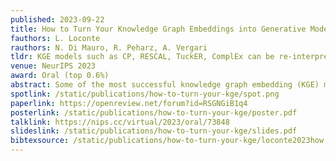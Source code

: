 ```yaml
---
published: 2023-09-22
title: How to Turn Your Knowledge Graph Embeddings into Generative Models
fauthors: L. Loconte
rauthors: N. Di Mauro, R. Peharz, A. Vergari
tldr: KGE models such as CP, RESCAL, TuckER, ComplEx can be re-interpreted as circuits to unlock their generative capabilities, scaling up learning and guaranteeing the satisfaction of logical constraints by design.
venue: NeurIPS 2023
award: Oral (top 0.6%)
abstract: Some of the most successful knowledge graph embedding (KGE) models for link prediction -- CP, RESCAL, TuckER, ComplEx -- can be interpreted as energy-based models. Under this perspective they are not amenable for exact maximum-likelihood estimation (MLE), sampling and struggle to integrate logical constraints. This work re-interprets the score functions of these KGEs as circuits -- constrained computational graphs allowing efficient marginalisation. Then, we design two recipes to obtain efficient generative circuit models by either restricting their activations to be non-negative or squaring their outputs. Our interpretation comes with little or no loss of performance for link prediction, while the circuits framework unlocks exact learning by MLE, efficient sampling of new triples, and guarantee that logical constraints are satisfied by design. Furthermore, our models scale more gracefully than the original KGEs on graphs with millions of entities.
spotlink: /static/publications/how-to-turn-your-kge/spot.png
paperlink: https://openreview.net/forum?id=RSGNGiB1q4
posterlink: /static/publications/how-to-turn-your-kge/poster.pdf
talklink: https://nips.cc/virtual/2023/oral/73848
slideslink: /static/publications/how-to-turn-your-kge/slides.pdf
bibtexsource: /static/publications/how-to-turn-your-kge/loconte2023how.bib
---
```

